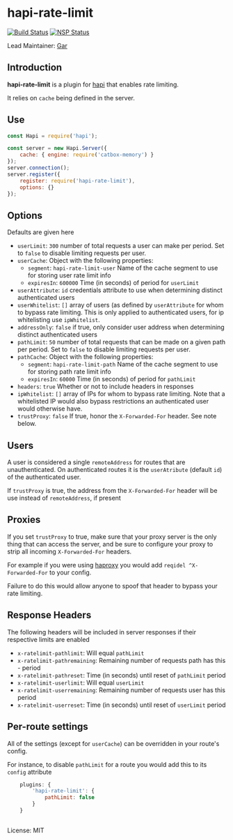 # hapi-rate-limit

[![Build Status](https://travis-ci.org/wraithgar/hapi-rate-limit.svg?branch=master)](http://travis-ci.org/wraithgar/hapi-rate-limit)
[![NSP Status](https://nodesecurity.io/orgs/wraithgar/projects/115aa00d-9d08-4800-9a8b-865e721c84de/badge)](https://nodesecurity.io/orgs/wraithgar/projects/115aa00d-9d08-4800-9a8b-865e721c84de)

Lead Maintainer: [Gar](https://github.com/wraithgar)

## Introduction

**hapi-rate-limit** is a plugin for [hapi](http://hapijs.com) that enables rate limiting.

It relies on `cache` being defined in the server.

## Use

```javascript
const Hapi = require('hapi');

const server = new Hapi.Server({
    cache: { engine: require('catbox-memory') }
});
server.connection();
server.register({
    register: require('hapi-rate-limit'),
    options: {}
});
```

## Options

Defaults are given here

- `userLimit`: `300` number of total requests a user can make per period.  Set to `false` to disable limiting requests per user.
- `userCache`: Object with the following properties:
    -  `segment`: `hapi-rate-limit-user` Name of the cache segment to use for storing user rate limit info
    - `expiresIn`: `600000` Time (in seconds) of period for `userLimit`
- `userAttribute`: `id` credentials attribute to use when determining distinct authenticated users
- `userWhitelist`: `[]` array of users (as defined by `userAttribute` for whom to bypass rate limiting.  This is only applied to authenticated users, for ip whitelisting use `ipWhitelist`.
- `addressOnly`: `false` if true, only consider user address when determining distinct authenticated users
- `pathLimit`: `50` number of total requests that can be made on a given path per period.  Set to `false` to disable limiting requests per user.
- `pathCache`: Object with the following properties:
	- `segment`: `hapi-rate-limit-path` Name of the cache segment to use for storing path rate limit info
	- `expiresIn`: `60000` Time (in seconds) of period for `pathLimit`
- `headers`: `true` Whether or not to include headers in responses
- `ipWhitelist`: `[]` array of IPs for whom to bypass rate limiting.  Note that a whitelisted IP would also bypass restrictions an authenticated user would otherwise have.
- `trustProxy`: `false` If true, honor the `X-Forwarded-For` header.  See note below.

## Users

A user is considered a single `remoteAddress` for routes that are unauthenticated.  On authenticated routes it is the `userAtribute` (default `id`) of the authenticated user.

If `trustProxy` is true, the address from the `X-Forwarded-For` header will be use instead of `remoteAddress`, if present

## Proxies

If you set `trustProxy` to true, make sure that your proxy server is the only thing that can access the server, and be sure to configure your proxy to strip all incoming `X-Forwarded-For` headers.

For example if you were using [haproxy](http://www.haproxy.org) you would add `reqidel ^X-Forwarded-For` to your config.

Failure to do this would allow anyone to spoof that header to bypass your rate limiting.

## Response Headers

The following headers will be included in server responses if their respective limits are enabled

- `x-ratelimit-pathlimit`: Will equal `pathLimit`
- `x-ratelimit-pathremaining`: Remaining number of requests path has this - period
- `x-ratelimit-pathreset`: Time (in seconds) until reset of `pathLimit` period
- `x-ratelimit-userlimit`: Will equal `userLimit`
- `x-ratelimit-userremaining`: Remaining number of requests user has this period
- `x-ratelimit-userreset`: Time (in seconds) until reset of `userLimit` period

## Per-route settings

All of the settings (except for `userCache`) can be overridden in your route's config.

For instance, to disable `pathLimit` for a route you would add this to its `config` attribute

```javascript
    plugins: {
        'hapi-rate-limit': {
            pathLimit: false
        }
    }
```

##

License: MIT
